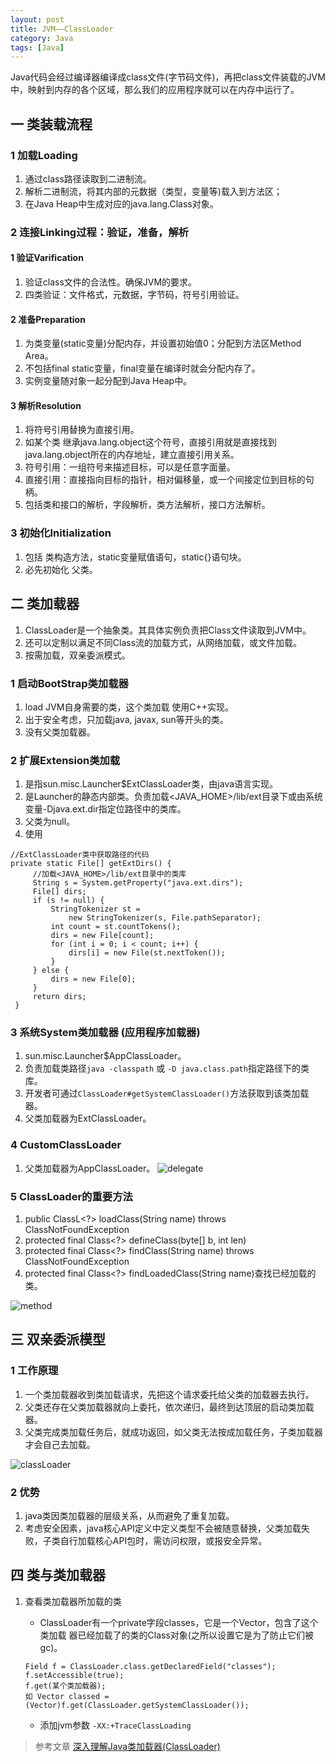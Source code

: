 ```yaml
---
layout: post
title: JVM——ClassLoader
category: Java
tags: [Java]
---
```


Java代码会经过编译器编译成class文件(字节码文件)，再把class文件装载的JVM中，映射到内存的各个区域，那么我们的应用程序就可以在内存中运行了。


## 一 类装载流程
### 1 加载Loading
1. 通过class路径读取到二进制流。
2. 解析二进制流，将其内部的元数据（类型，变量等)载入到方法区；
3. 在Java Heap中生成对应的java.lang.Class对象。


### 2 连接Linking过程：验证，准备，解析
#### 1 验证Varification
1. 验证class文件的合法性。确保JVM的要求。
2. 四类验证：文件格式，元数据，字节码，符号引用验证。

#### 2 准备Preparation
1. 为类变量(static变量)分配内存，并设置初始值0；分配到方法区Method Area。
2. 不包括final static变量，final变量在编译时就会分配内存了。
3. 实例变量随对象一起分配到Java Heap中。

#### 3 解析Resolution
1. 将符号引用替换为直接引用。
2. 如某个类 继承java.lang.object这个符号，直接引用就是直接找到java.lang.object所在的内存地址，建立直接引用关系。
3. 符号引用：一组符号来描述目标，可以是任意字面量。
4. 直接引用：直接指向目标的指针，相对偏移量，或一个间接定位到目标的句柄。
5. 包括类和接口的解析，字段解析，类方法解析，接口方法解析。

### 3 初始化Initialization
1. 包括 类构造方法，static变量赋值语句，static{}语句块。
2. 必先初始化 父类。

## 二 类加载器
1. ClassLoader是一个抽象类。其具体实例负责把Class文件读取到JVM中。
2. 还可以定制以满足不同Class流的加载方式，从网络加载，或文件加载。
3. 按需加载，双亲委派模式。

### 1 启动BootStrap类加载器
1. load JVM自身需要的类，这个类加载 使用C++实现。
2. 出于安全考虑，只加载java, javax, sun等开头的类。
3. 没有父类加载器。

### 2 扩展Extension类加载
1. 是指sun.misc.Launcher$ExtClassLoader类，由java语言实现。
2. 是Launcher的静态内部类。负责加载<JAVA_HOME>/lib/ext目录下或由系统变量-Djava.ext.dir指定位路径中的类库。
3. 父类为null。
4. 使用

```
//ExtClassLoader类中获取路径的代码
private static File[] getExtDirs() {
     //加载<JAVA_HOME>/lib/ext目录中的类库
     String s = System.getProperty("java.ext.dirs");
     File[] dirs;
     if (s != null) {
         StringTokenizer st =
             new StringTokenizer(s, File.pathSeparator);
         int count = st.countTokens();
         dirs = new File[count];
         for (int i = 0; i < count; i++) {
             dirs[i] = new File(st.nextToken());
         }
     } else {
         dirs = new File[0];
     }
     return dirs;
 }
```

### 3 系统System类加载器 (应用程序加载器)
1. sun.misc.Launcher$AppClassLoader。
2. 负责加载类路径`java -classpath` 或 `-D java.class.path`指定路径下的类库。
3. 开发者可通过`ClassLoader#getSystemClassLoader()`方法获取到该类加载器。
4. 父类加载器为ExtClassLoader。

### 4 CustomClassLoader
1. 父类加载器为AppClassLoader。
![delegate](https://raw.githubusercontent.com/rlq/image/master/jvm/ParentsDelegate.png)

### 5 ClassLoader的重要方法
1. public ClassL<?> loadClass(String name) throws ClassNotFoundException
2. protected final Class<?> defineClass(byte[] b, int len)
3. protected final Class<?> findClass(String name) throws ClassNotFoundException
4. protected final Class<?> findLoadedClass(String name)查找已经加载的类。

![method](https://raw.githubusercontent.com/rlq/image/master/jvm/classLoader_%20process.png)

## 三 双亲委派模型
### 1 工作原理
1. 一个类加载器收到类加载请求，先把这个请求委托给父类的加载器去执行。
2. 父类还存在父类加载器就向上委托，依次递归，最终到达顶层的启动类加载器。
3. 父类完成类加载任务后，就成功返回，如父类无法按成加载任务，子类加载器才会自己去加载。

![classLoader](https://raw.githubusercontent.com/rlq/image/master/jvm/ClassLoader.jpeg)


### 2 优势
1. java类因类加载器的层级关系，从而避免了重复加载。
2. 考虑安全因素，java核心API定义中定义类型不会被随意替换，父类加载失败，子类自行加载核心API包时，需访问权限，或报安全异常。

## 四 类与类加载器
1. 查看类加载器所加载的类
	* ClassLoader有一个private字段classes，它是一个Vector，包含了这个类加载	器已经加载了的类的Class对象(之所以设置它是为了防止它们被gc)。

	```
	Field f = ClassLoader.class.getDeclaredField("classes");
	f.setAccessible(true);
	f.get(某个类加载器);
	如 Vector classed = (Vector)f.get(ClassLoader.getSystemClassLoader());
	```
	
	* 添加jvm参数 `-XX:+TraceClassLoading`





> 参考文章
[深入理解Java类加载器(ClassLoader)](https://blog.csdn.net/javazejian/article/details/73413292)
























